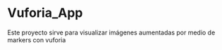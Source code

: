 # Vuforia_App
Este proyecto sirve para visualizar imágenes aumentadas por medio de markers con vuforia
